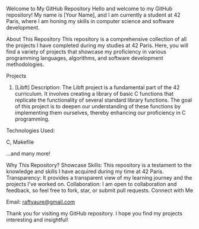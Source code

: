 Welcome to My GitHub Repository
Hello and welcome to my GitHub repository! My name is [Your Name], and I am currently a student at 42 Paris, where I am honing my skills in computer science and software development.

About This Repository
This repository is a comprehensive collection of all the projects I have completed during my studies at 42 Paris. Here, you will find a variety of projects that showcase my proficiency in various programming languages, algorithms, and software development methodologies.

Projects
1. [Libft]
Description: The Libft project is a fundamental part of the 42 curriculum. It involves creating a library of basic C functions that replicate the functionality of several standard library functions. The goal of this project is to deepen our understanding of these functions by implementing them ourselves, thereby enhancing our proficiency in C programming.

Technologies Used:

C, 
Makefile

...and many more!

Why This Repository?
Showcase Skills: This repository is a testament to the knowledge and skills I have acquired during my time at 42 Paris.
Transparency: It provides a transparent view of my learning journey and the projects I've worked on.
Collaboration: I am open to collaboration and feedback, so feel free to fork, star, or submit pull requests.
Connect with Me

Email: raftyaure@gmail.com

Thank you for visiting my GitHub repository. I hope you find my projects interesting and insightful!
